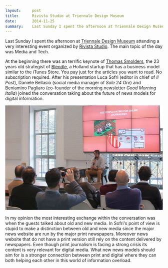 ```yaml
---
layout:     post
title:      Rivista Studio at Triennale Design Museum
date:       2014-11-25
summary:    Last Sunday I spent the afternoon at Triennale Design Museum attending a very interesting event organized by Rivista Studio. The main topic of the day was Media and Tech. 
---
```


Last Sunday I spent the afternoon at [Triennale Design Museum](http://www.triennale.org/it/triennale-design-museum) attending a very interesting event organized by [Rivista Studio](http://www.rivistastudio.com/articoli/il-programma-di-studio-in-triennale/). The main topic of the day was Media and Tech. 

At the beginning there was an terrific keynote of [Thomas Smolders](https://twitter.com/ljosmyndun), the 23 years old strategist of [Blendle](https://blendle.nl/), a Holland startup that has a business model similar to the iTunes Store. You pay just for the articles you want to read. No subscription required. After his presentation Luca Sofri (editor in chief of _Il Post_), Daniele Bellasio (social media manager of _Sole 24 Ore_) and Beniamino Pagliaro (co-founder of the morning newsletter _Good Morning Italia_) joined the conversation taking about the future of news models for digital information. 

![Thomas Smolders presenting blendle](/assets/rivista-studio-blendle.jpeg)

In my opinion the most interesting exchange within the conversation was when the guests talked about old and new media. In Sofri's point of view is stupid to make a distinction between old and new media since the major news website are run by the major print newspapers. Moreover news website that do not have a print version still rely on the content delivered by newspapers. Even though print journalism is facing a strong crisis its content is very relevant for digital media. What new news models should aim for is a stronger connection between print and digital where they can both helping each other in this world of information overload.